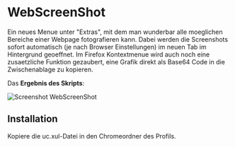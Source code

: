 # WebScreenShot
Ein neues Menue unter "Extras", mit dem man wunderbar alle moeglichen Bereiche einer Webpage fotografieren kann. Dabei 
werden die Screenshots sofort automatisch (je nach Browser Einstellungen) im neuen Tab im Hintergrund geoeffnet. 
Im Firefox Kontextmenue wird auch noch eine zusaetzliche Funktion gezaubert, eine Grafik direkt als Base64 Code in die 
Zwischenablage zu kopieren.

Das **Ergebnis des Skripts**:

![Screenshot WebScreenShot](https://github.com/ardiman/userChrome.js/raw/master/webscreenshot/scr_webscreenshot.png)

## Installation
Kopiere die uc.xul-Datei in den Chromeordner des Profils.

